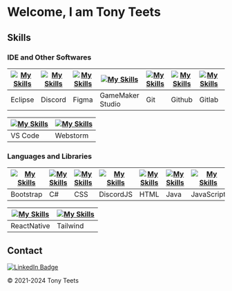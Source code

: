 # Welcome, I am Tony Teets

## Skills
### IDE and Other Softwares
| [![My Skills](https://skillicons.dev/icons?i=eclipse)](https://skillicons.dev) | [![My Skills](https://skillicons.dev/icons?i=discord)](https://skillicons.dev)  | [![My Skills](https://skillicons.dev/icons?i=figma)](https://skillicons.dev)  | [![My Skills](https://skillicons.dev/icons?i=gamemakerstudio)](https://skillicons.dev) | [![My Skills](https://skillicons.dev/icons?i=git)](https://skillicons.dev) | [![My Skills](https://skillicons.dev/icons?i=github)](https://skillicons.dev) | [![My Skills](https://skillicons.dev/icons?i=gitlab)](https://skillicons.dev) | [![My Skills](https://skillicons.dev/icons?i=idea)](https://skillicons.dev) | [![My Skills](https://skillicons.dev/icons?i=postman)](https://skillicons.dev) | [![My Skills](https://skillicons.dev/icons?i=visualstudio)](https://skillicons.dev) |
|--------------------------------------------------------------------------------|---------------------------------------------------------------------------------|-------------------------------------------------------------------------------|----------------------------------------------------------------------------------------|----------------------------------------------------------------------------|-------------------------------------------------------------------------------|-------------------------------------------------------------------------------|-----------------------------------------------------------------------------|--------------------------------------------------------------------------------|-------------------------------------------------------------------------------------|
| Eclipse                                                                        | Discord                                                                         | Figma                                                                         | GameMaker Studio                                                                       |Git                                                                         | Github                                                                        | Gitlab                                                                        | Idea                                                                        | Postman                                                                        | VisualStudio                                                                        |

| [![My Skills](https://skillicons.dev/icons?i=vscode)](https://skillicons.dev) | [![My Skills](https://skillicons.dev/icons?i=webstorm)](https://skillicons.dev) |
|-------------------------------------------------------------------------------|---------------------------------------------------------------------------------|
| VS Code                                                                       | Webstorm                                                                        |
### Languages and Libraries

| [![My Skills](https://skillicons.dev/icons?i=bootstrap)](https://skillicons.dev) | [![My Skills](https://skillicons.dev/icons?i=cs)](https://skillicons.dev)  | [![My Skills](https://skillicons.dev/icons?i=css)](https://skillicons.dev) | [![My Skills](https://skillicons.dev/icons?i=discordjs)](https://skillicons.dev) | [![My Skills](https://skillicons.dev/icons?i=html)](https://skillicons.dev) | [![My Skills](https://skillicons.dev/icons?i=java)](https://skillicons.dev) | [![My Skills](https://skillicons.dev/icons?i=js)](https://skillicons.dev) | [![My Skills](https://skillicons.dev/icons?i=mongodb)](https://skillicons.dev) | [![My Skills](https://skillicons.dev/icons?i=nodejs)](https://skillicons.dev) | [![My Skills](https://skillicons.dev/icons?i=npm)](https://skillicons.dev) |
|----------------------------------------------------------------------------------|----------------------------------------------------------------------------|----------------------------------------------------------------------------|----------------------------------------------------------------------------------|-----------------------------------------------------------------------------|-----------------------------------------------------------------------------|---------------------------------------------------------------------------|--------------------------------------------------------------------------------|-------------------------------------------------------------------------------|----------------------------------------------------------------------------|
| Bootstrap                                                                        | C#                                                                         | CSS                                                                        | DiscordJS                                                                        | HTML                                                                        | Java                                                                        | JavaScript                                                                | MongoDB                                                                        | NodeJS                                                                        | npm                                                                        |  

| [![My Skills](https://skillicons.dev/icons?i=react)](https://skillicons.dev) | [![My Skills](https://skillicons.dev/icons?i=tailwind)](https://skillicons.dev)  | 
|------------------------------------------------------------------------------|----------------------------------------------------------------------------------|
| ReactNative                                                                  | Tailwind                                                                         |

## Contact
<a href="https://www.linkedin.com/in/tony-m-teets/"><img src="https://img.shields.io/badge/LinkedIn-blue?style=for-the-badge&logo=linkedin&logoColor=white" alt="LinkedIn Badge" align="center"></a>

&copy; 2021-2024 Tony Teets

